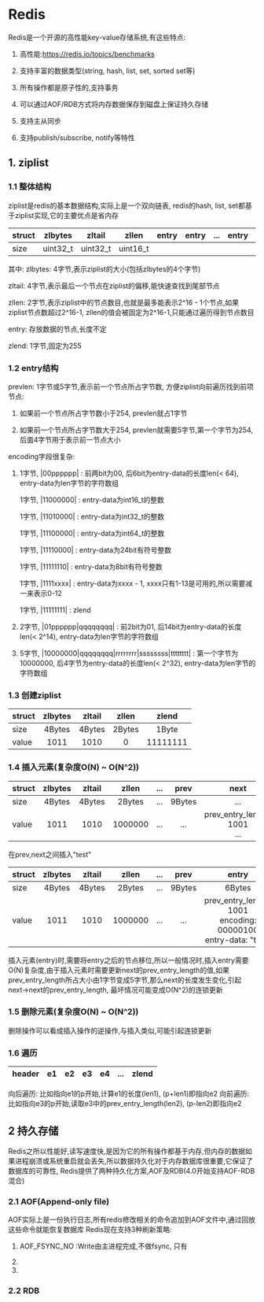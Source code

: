 # Redis
Redis是一个开源的高性能key-value存储系统,有这些特点:

1. 高性能:https://redis.io/topics/benchmarks

2. 支持丰富的数据类型(string, hash, list, set, sorted set等)

3. 所有操作都是原子性的,支持事务

4. 可以通过AOF/RDB方式将内存数据保存到磁盘上保证持久存储

5. 支持主从同步

6. 支持publish/subscribe, notify等特性

## 1. ziplist
### 1.1 整体结构
ziplist是redis的基本数据结构,实际上是一个双向链表, redis的hash, list, set都基于ziplist实现,它的主要优点是省内存

struct | zlbytes | zltail | zllen | entry | entry | ... | entry | zlend
------ | :-----: | :----: | :---: | :---: | :---: | :-: | :---: | :---:
size   | uint32_t|uint32_t|uint16_t|      |       |     |       |uint8_t

其中:
zlbytes: 4字节,表示ziplist的大小(包括zlbytes的4个字节)

zltail: 4字节,表示最后一个节点在ziplist的偏移,能快速查找到尾部节点

zllen: 2字节,表示ziplist中的节点数目,也就是最多能表示2^16 - 1个节点,如果ziplist节点数超过2^16-1, zllen的值会被固定为2^16-1,只能通过遍历得到节点数目

entry: 存放数据的节点,长度不定

zlend: 1字节,固定为255

### 1.2 entry结构

<prevlen> <encoding> <entry-data>
  
prevlen: 1字节或5字节,表示前一个节点所占字节数, 方便ziplist向前遍历找到前项节点:

1. 如果前一个节点所占字节数小于254, prevlen就占1字节

2. 如果前一个节点所占字节数大于254, prevlen就需要5字节,第一个字节为254, 后面4字节用于表示前一节点大小

encoding字段很复杂:

1. 1字节, |00pppppp| : 前两bit为00, 后6bit为entry-data的长度len(< 64), entry-data为len字节的字符数组

   1字节, |11000000| : entry-data为int16_t的整数
   
   1字节, |11010000| : entry-data为int32_t的整数
   
   1字节, |11100000| : entry-data为int64_t的整数
   
   1字节, |11110000| : entry-data为24bit有符号整数
   
   1字节, |11111110| : entry-data为8bit有符号整数
   
   1字节, |1111xxxx| : entry-data为xxxx - 1, xxxx只有1-13是可用的,所以需要减一来表示0-12
   
   1字节, |11111111| : zlend
   
2. 2字节, |01pppppp|qqqqqqqq| : 前2bit为01, 后14bit为entry-data的长度len(< 2^14), entry-data为len字节的字符数组

3. 5字节, |10000000|qqqqqqqq|rrrrrrrr|ssssssss|tttttttt| : 第一个字节为10000000, 后4字节为entry-data的长度len(< 2^32), entry-data为len字节的字符数组

### 1.3 创建ziplist


struct | zlbytes | zltail | zllen | zlend
------ | :-----: | :----: | :---: | :---:
size   |  4Bytes | 4Bytes | 2Bytes|1Byte
value  | 1011    | 1010   | 0     |11111111

### 1.4 插入元素(复杂度O(N) ~ O(N^2))

struct | zlbytes | zltail | zllen | ... | prev | next | ... | zlend
------ | :-----: | :----: | :---: | :-: | :---:|:---: | :-: | :---:
size   |  4Bytes | 4Bytes | 2Bytes| ... | 9Bytes| ... | ... |1Byte
value  | 1011    | 1010   |1000000| ... | ... |  prev_entry_length: 1001<br>... | ... | 11111111

在prev,next之间插入"test"

struct | zlbytes | zltail | zllen | ... | prev | entry | next | ... | zlend
------ | :-----: | :----: | :---: | :-: | :---:|:-----:|:---: | :-: | :---:
size   |  4Bytes | 4Bytes | 2Bytes| ... | 9Bytes|6Bytes|  ... | ... |1Byte
value  | 1011    | 1010   |1000000| ... | ... | prev_entry_length: 1001<br> encoding: 00000100<br> entry-data: "test" | prev_entry_length: 1000<br>... | ...  | 11111111

插入元素(entry)时,需要将entry之后的节点移位,所以一般情况时,插入entry需要O(N)复杂度,由于插入元素时需要更新next的prev_entry_length的值,如果prev_entry_length所占大小由1字节变成5字节,那么next的长度发生变化,引起next->next的prev_entry_length, 最坏情况可能变成O(N^2)的连锁更新
### 1.5 删除元素(复杂度O(N) ~ O(N^2))
删除操作可以看成插入操作的逆操作,与插入类似,可能引起连锁更新

### 1.6 遍历

header | e1 | e2 | e3 | e4 | ... | zlend
:----: |----|----|----|----|-----|------

向后遍历: 比如指向e1的p开始,计算e1的长度(len1), (p+len1)即指向e2
向前遍历: 比如指向e3的p开始,读取e3中的prev_entry_length(len2), (p-len2)即指向e2

## 2 持久存储
Redis之所以性能好,读写速度快,是因为它的所有操作都基于内存,但内存的数据如果进程崩溃或系统重启就会丢失,所以数据持久化对于内存数据库很重要,它保证了数据库的可靠性, Redis提供了两种持久化方案,AOF及RDB(4.0开始支持AOF-RDB混合)
### 2.1 AOF(Append-only file)
AOF实际上是一份执行日志,所有redis修改相关的命令追加到AOF文件中,通过回放这些命令就能恢复数据库
Redis现在支持3种刷新策略:

1. AOF_FSYNC_NO :Write由主进程完成,不做fsync, 只有

2.

3.

### 2.2 RDB



